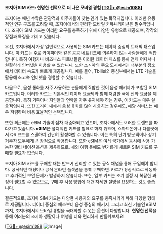 **조지아 SIM 카드: 현명한 선택으로 더 나은 모바일 경험 [[TG💪+ @esim1088](https://t.me/s/esim1088)]**

조지아는 매년 수많은 관광객과 이주자들이 찾는 인기 있는 목적지입니다. 이러한 유동적인 인구 구조를 고려할 때, 조지아에서의 편리한 모바일 커뮤니케이션은 필수적입니다. 조지아 SIM 카드는 이러한 요구를 충족하기 위해 다양한 유형으로 제공되며, 각각의 장점과 특징을 가지고 있습니다.

우선, 조지아에서 가장 일반적으로 사용되는 SIM 카드는 데이터 중심의 트래픽 패스입니다. 이 카드는 주로 와이파이와 같은 공공 네트워크에 의존하지 않는 사람들에게 적합합니다. 특히 여행자나 비즈니스 파트너들은 이러한 데이터 패스를 통해 언제 어디서나 원활하게 인터넷을 이용할 수 있습니다. 또한 조지아의 주요 도시에서는 대부분의 장소에서 데이터 속도가 빠르게 제공됩니다. 예를 들어, Tbilisi의 중심부에서는 LTE 기술을 활용해 초고속 인터넷을 경험할 수 있습니다.

다음으로, 음성 통화를 자주 사용하는 분들에게 적합한 것이 음성 패키지가 포함된 SIM 카드입니다. 이러한 카드는 기본적인 데이터 요금제와 함께 저렴한 국제 전화 요금을 제공합니다. 특히 가족이나 지인들과 연락을 자주 유지해야 하는 경우, 이 카드는 매우 실용적입니다. 또한 조지아 내에서 음성 통화를 많이 사용하는 경우에도, 해당 서비스는 매우 저렴하며 비용 효율적인 선택입니다.

또한 최근에는 eSIM 기술이 점차 대중화되고 있으며, 조지아에서도 이러한 트렌드를 따라가고 있습니다. **eSIM**은 물리적인 카드를 필요로 하지 않으며, 스마트폰이나 태블릿에서 QR 코드를 스캔하여 간단히 활성화할 수 있습니다. 이는 특히 단기 방문객이나 장기 거주자 모두에게 큰 장점으로 작용합니다. 또한 eSIM은 여러 국가에서 동시에 사용 가능한 멀티 네이션 옵션을 제공하므로, 해외 여행 중에도 번거롭게 새로운 SIM 카드를 구매할 필요가 없습니다.

조지아 SIM 카드를 구매할 때는 반드시 신뢰할 수 있는 공식 채널을 통해 구입해야 합니다. 공식적인 매장이나 공식 온라인 플랫폼을 통해 구매하면, 카드가 정상적으로 작동하고 추가적인 보안 문제가 발생하지 않습니다. 또한, 일부 카드는 초기 설정 시 복잡한 과정이 필요할 수 있으므로, 구매 후 사용 방법에 대한 자세한 설명을 요청하는 것도 좋습니다.

결론적으로, 조지아 SIM 카드는 다양한 사용자의 요구를 충족시키기 위해 다양한 형태로 제공됩니다. 데이터 중심의 패스부터 음성 중심의 패키지, 그리고 최신 기술인 eSIM까지, 조지아에서의 모바일 경험을 극대화할 수 있는 옵션이 다양합니다. **현명한 선택**을 통해 여러분의 조지아 생활이나 여행을 더욱 편리하게 만들어보세요! 

[[TG💪+ @esim1088](https://t.me/s/esim1088) ![Image](https://i.postimg.cc/Y0z9fWf4/image.png)]